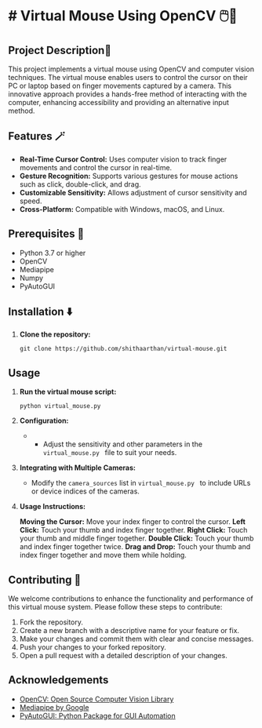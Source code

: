 # # Virtual Mouse Using OpenCV 🖱️🤏
## Project Description📝
This project implements a virtual mouse using OpenCV and computer vision techniques. The virtual mouse enables users to control the cursor on their PC or laptop based on finger movements captured by a camera. This innovative approach provides a hands-free method of interacting with the computer, enhancing accessibility and providing an alternative input method.

## Features 🪄

 -   **Real-Time Cursor Control:** Uses computer vision to track finger movements and control the cursor in real-time.
-   **Gesture Recognition:** Supports various gestures for mouse actions such as click, double-click, and drag.
-   **Customizable Sensitivity:** Allows adjustment of cursor sensitivity and speed.
-   **Cross-Platform:** Compatible with Windows, macOS, and Linux.
## Prerequisites 🌟

-   Python 3.7 or higher
-   OpenCV
-   Mediapipe
-   Numpy
-   PyAutoGUI

## Installation ⬇️

1.  **Clone the repository:**
    
    `git clone https://github.com/shithaarthan/virtual-mouse.git` 

## Usage

1.  **Run the virtual mouse script:**
    
    `python virtual_mouse.py` 
    
2.  **Configuration:**
    
    -  -   Adjust the sensitivity and other parameters in the `virtual_mouse.py ` file to suit your needs.
3.  **Integrating with Multiple Cameras:**
    
    -   Modify the `camera_sources` list in `virtual_mouse.py ` to include URLs or device indices of the cameras.
  1.  **Usage Instructions:**
    
      **Moving the Cursor:** Move your index finger to control the cursor.
      **Left Click:** Touch your thumb and index finger together.
    **Right Click:** Touch your thumb and middle finger together.
     **Double Click:** Touch your thumb and index finger together twice.
  **Drag and Drop:** Touch your thumb and index finger together and move them while holding.
  

## Contributing 🤝


We welcome contributions to enhance the functionality and performance of this virtual mouse system. Please follow these steps to contribute:

1.  Fork the repository.
2.  Create a new branch with a descriptive name for your feature or fix.
3.  Make your changes and commit them with clear and concise messages.
4.  Push your changes to your forked repository.
5.  Open a pull request with a detailed description of your changes.
## Acknowledgements

-   [OpenCV: Open Source Computer Vision Library](https://opencv.org/)
-   [Mediapipe by Google](https://mediapipe.dev/)
-   [PyAutoGUI: Python Package for GUI Automation](https://pyautogui.readthedocs.io/)
